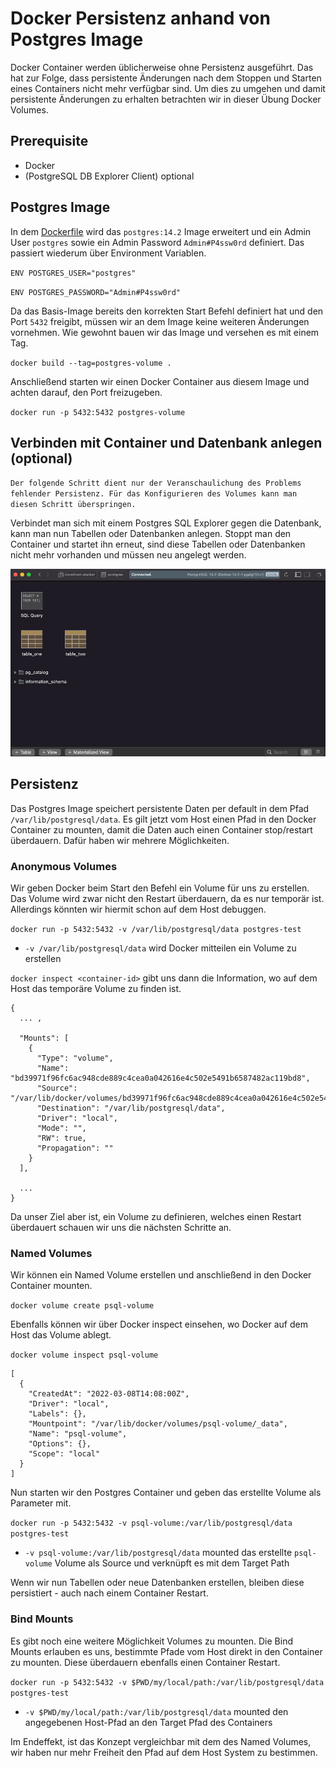 # Docker Persistenz anhand von Postgres Image
Docker Container werden üblicherweise ohne Persistenz ausgeführt. Das hat zur Folge, dass persistente Änderungen nach dem Stoppen und Starten eines Containers nicht mehr verfügbar sind. Um dies zu umgehen und damit persistente Änderungen zu erhalten betrachten wir in dieser Übung Docker Volumes.

## Prerequisite
* Docker
* (PostgreSQL DB Explorer Client) optional

## Postgres Image
In dem [Dockerfile](https://github.com/coc-university/docker-basics/blob/main/postgres/Dockerfile) wird das `postgres:14.2` Image erweitert und ein Admin User `postgres` sowie ein Admin Password `Admin#P4ssw0rd` definiert. Das passiert wiederum über Environment Variablen.

`ENV POSTGRES_USER="postgres"`

`ENV POSTGRES_PASSWORD="Admin#P4ssw0rd"`

Da das Basis-Image bereits den korrekten Start Befehl definiert hat und den Port `5432` freigibt, müssen wir an dem Image keine weiteren Änderungen vornehmen. Wie gewohnt bauen wir das Image und versehen es mit einem Tag.

`docker build --tag=postgres-volume .`

Anschließend starten wir einen Docker Container aus diesem Image und achten darauf, den Port freizugeben.

`docker run -p 5432:5432 postgres-volume`

## Verbinden mit Container und Datenbank anlegen (optional)
`Der folgende Schritt dient nur der Veranschaulichung des Problems fehlender Persistenz. Für das Konfigurieren des Volumes kann man diesen Schritt überspringen.`

Verbindet man sich mit einem Postgres SQL Explorer gegen die Datenbank, kann man nun Tabellen oder Datenbanken anlegen. Stoppt man den Container und startet ihn erneut, sind diese Tabellen oder Datenbanken nicht mehr vorhanden und müssen neu angelegt werden.  

![img.png](img.png)

## Persistenz
Das Postgres Image speichert persistente Daten per default in dem Pfad `/var/lib/postgresql/data`. Es gilt jetzt vom Host einen Pfad in den Docker Container zu mounten, damit die Daten auch einen Container stop/restart überdauern. Dafür haben wir mehrere Möglichkeiten.

### Anonymous Volumes
Wir geben Docker beim Start den Befehl ein Volume für uns zu erstellen. Das Volume wird zwar nicht den Restart überdauern, da es nur temporär ist. Allerdings könnten wir hiermit schon auf dem Host debuggen.

`docker run -p 5432:5432 -v /var/lib/postgresql/data postgres-test`

* `-v /var/lib/postgresql/data` wird Docker mitteilen ein Volume zu erstellen

`docker inspect <container-id>` gibt uns dann die Information, wo auf dem Host das temporäre Volume zu finden ist.

``` 
{
  ... ,
  
  "Mounts": [
    {
      "Type": "volume",
      "Name": "bd39971f96fc6ac948cde889c4cea0a042616e4c502e5491b6587482ac119bd8",
      "Source": "/var/lib/docker/volumes/bd39971f96fc6ac948cde889c4cea0a042616e4c502e5491b6587482ac119bd8/_data",
      "Destination": "/var/lib/postgresql/data",
      "Driver": "local",
      "Mode": "",
      "RW": true,
      "Propagation": ""
    }
  ],
  
  ...
}
```
Da unser Ziel aber ist, ein Volume zu definieren, welches einen Restart überdauert schauen wir uns die nächsten Schritte an.

### Named Volumes
Wir können ein Named Volume erstellen und anschließend in den Docker Container mounten.

`docker volume create psql-volume`

Ebenfalls können wir über Docker inspect einsehen, wo Docker auf dem Host das Volume ablegt.

`docker volume inspect psql-volume`

```
[
  {
    "CreatedAt": "2022-03-08T14:08:00Z",
    "Driver": "local",
    "Labels": {},
    "Mountpoint": "/var/lib/docker/volumes/psql-volume/_data",
    "Name": "psql-volume",
    "Options": {},
    "Scope": "local"
  }
]
```

Nun starten wir den Postgres Container und geben das erstellte Volume als Parameter mit.

`docker run -p 5432:5432 -v psql-volume:/var/lib/postgresql/data postgres-test`

* `-v psql-volume:/var/lib/postgresql/data` mounted das erstellte `psql-volume` Volume als Source und verknüpft es mit dem Target Path

Wenn wir nun Tabellen oder neue Datenbanken erstellen, bleiben diese persistiert - auch nach einem Container Restart.

### Bind Mounts

Es gibt noch eine weitere Möglichkeit Volumes zu mounten. Die Bind Mounts erlauben es uns, bestimmte Pfade vom Host direkt in den Container zu mounten. Diese überdauern ebenfalls einen Container Restart.

`docker run -p 5432:5432 -v $PWD/my/local/path:/var/lib/postgresql/data postgres-test`

* `-v $PWD/my/local/path:/var/lib/postgresql/data` mounted den angegebenen Host-Pfad an den Target Pfad des Containers

Im Endeffekt, ist das Konzept vergleichbar mit dem des Named Volumes, wir haben nur mehr Freiheit den Pfad auf dem Host System zu bestimmen.
